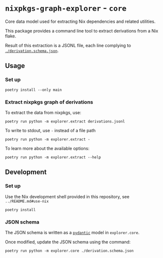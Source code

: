 # `nixpkgs-graph-explorer` -  `core`

Core data model used for extracting Nix dependencies and related utilities.

This package provides a command line tool to extract derivations from a Nix flake.

Result of this extraction is a JSONL file, each line complying to [`./derivation.schema.json`](./derivation.schema.json).

## Usage

### Set up

```console
poetry install --only main
```

### Extract nixpkgs graph of derivations

To extract the data from nixpkgs, use:

```console
poetry run python -m explorer.extract derivations.jsonl
```

To write to stdout, use `-` instead of a file path

```console
poetry run python -m explorer.extract -
```

To learn more about the available options:

```console
poetry run python -m explorer.extract --help
```

## Development

### Set up

Use the Nix development shell provided in this repository, see `../README.md#use-nix`

```console
poetry install
```

### JSON schema

The JSON schema is written as a [`pydantic`](https://docs.pydantic.dev/latest/) model in `explorer.core`.

Once modified, update the JSON schema using the command:

```console
poetry run python -m explorer.core ./derivation.schema.json
```

